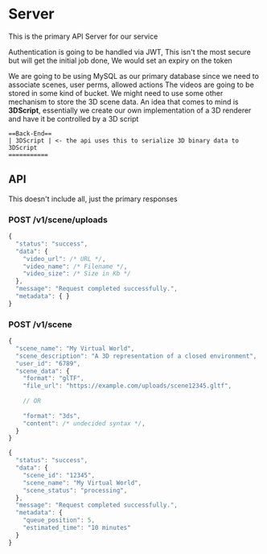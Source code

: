 # Server

This is the primary API Server for our service

Authentication is going to be handled via JWT, This isn't the most secure but will get the initial job done, We would set an expiry on the token 

We are going to be using MySQL as our primary database since we need to associate scenes, user perms, allowed actions  The videos are going to be stored in some kind of bucket. We might need to use some other mechanism to store the 3D scene data. An idea that comes to mind is **3DScript**, essentially we create our own implementation of a 3D renderer and have it be controlled by a 3D script 

```
==Back-End==
| 3DScript | <- the api uses this to serialize 3D binary data to 3DScript
===========
```

## API

This doesn't include all, just the primary responses

### POST /v1/scene/uploads

```JavaScript
{
  "status": "success",
  "data": {
    "video_url": /* URL */,
    "video_name": /* Filename */,
    "video_size": /* Size in Kb */
  },
  "message": "Request completed successfully.",
  "metadata": { }
}
```

### POST /v1/scene

```JavaScript
{
  "scene_name": "My Virtual World",
  "scene_description": "A 3D representation of a closed environment",
  "user_id": "6789",
  "scene_data": {
    "format": "glTF",
    "file_url": "https://example.com/uploads/scene12345.gltf",
    
    // OR 
    
    "format": "3ds",
    "content": /* undecided syntax */,
  }
}
```

```JavaScript
{
  "status": "success",
  "data": {
    "scene_id": "12345",
    "scene_name": "My Virtual World",
    "scene_status": "processing",
  },
  "message": "Request completed successfully.",
  "metadata": {
    "queue_position": 5,
    "estimated_time": "10 minutes"
  }
}
```
